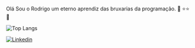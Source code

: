 Olá Sou o Rodrigo um eterno aprendiz das bruxarias da programação. :mage: :star::star::cake:


<!-- ![Anurag's GitHub stats](https://github-readme-stats.vercel.app/api?username=rocribeiro&show_icons=true&theme=github_dark)
 -->

![Top Langs](https://github-readme-stats.vercel.app/api/top-langs/?username=rocribeiro&layout=demo&custom_title=Tecnologias&nbsp;Utilizadas&theme=github_dark)

[![Linkedin](https://img.shields.io/badge/LinkedIn-0077B5?style=for-the-badge&logo=linkedin&logoColor=white)](https://www.linkedin.com/in/rocribeiro/)


